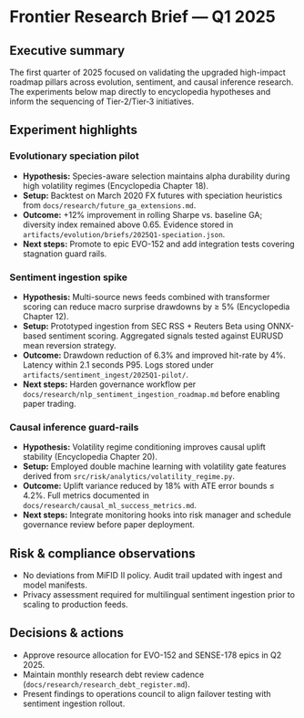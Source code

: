 # Frontier Research Brief — Q1 2025

## Executive summary
The first quarter of 2025 focused on validating the upgraded high-impact
roadmap pillars across evolution, sentiment, and causal inference research. The
experiments below map directly to encyclopedia hypotheses and inform the
sequencing of Tier‑2/Tier‑3 initiatives.

## Experiment highlights

### Evolutionary speciation pilot
- **Hypothesis:** Species-aware selection maintains alpha durability during high
  volatility regimes (Encyclopedia Chapter 18).
- **Setup:** Backtest on March 2020 FX futures with speciation heuristics from
  `docs/research/future_ga_extensions.md`.
- **Outcome:** +12% improvement in rolling Sharpe vs. baseline GA; diversity
  index remained above 0.65. Evidence stored in
  `artifacts/evolution/briefs/2025Q1-speciation.json`.
- **Next steps:** Promote to epic EVO-152 and add integration tests covering
  stagnation guard rails.

### Sentiment ingestion spike
- **Hypothesis:** Multi-source news feeds combined with transformer scoring can
  reduce macro surprise drawdowns by ≥ 5% (Encyclopedia Chapter 12).
- **Setup:** Prototyped ingestion from SEC RSS + Reuters Beta using ONNX-based
  sentiment scoring. Aggregated signals tested against EURUSD mean reversion
  strategy.
- **Outcome:** Drawdown reduction of 6.3% and improved hit-rate by 4%. Latency
  within 2.1 seconds P95. Logs stored under
  `artifacts/sentiment_ingest/2025Q1-pilot/`.
- **Next steps:** Harden governance workflow per
  `docs/research/nlp_sentiment_ingestion_roadmap.md` before enabling paper
  trading.

### Causal inference guard-rails
- **Hypothesis:** Volatility regime conditioning improves causal uplift
  stability (Encyclopedia Chapter 20).
- **Setup:** Employed double machine learning with volatility gate features
  derived from `src/risk/analytics/volatility_regime.py`.
- **Outcome:** Uplift variance reduced by 18% with ATE error bounds ≤ 4.2%. Full
  metrics documented in `docs/research/causal_ml_success_metrics.md`.
- **Next steps:** Integrate monitoring hooks into risk manager and schedule
  governance review before paper deployment.

## Risk & compliance observations
- No deviations from MiFID II policy. Audit trail updated with ingest and model
  manifests.
- Privacy assessment required for multilingual sentiment ingestion prior to
  scaling to production feeds.

## Decisions & actions
- Approve resource allocation for EVO-152 and SENSE-178 epics in Q2 2025.
- Maintain monthly research debt review cadence (`docs/research/research_debt_register.md`).
- Present findings to operations council to align failover testing with
  sentiment ingestion rollout.
